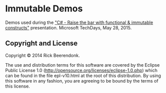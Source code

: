 # Immutable Demos

Demos used during the ["C# - Raise the bar with functional & immutable constructs"](http://www.slideshare.net/RickBeerendonk/c-sharp-raise-the-bar-with-functional-immutable-constructs) presentation. Microsoft TechDays, May 28, 2015. 

## Copyright and License

Copyright © 2014 Rick Beerendonk.

The use and distribution terms for this software are covered by the Eclipse Public License 1.0 (http://opensource.org/licenses/eclipse-1.0.php) which can be found in the file epl-v10.html at the root of this distribution. By using this software in any fashion, you are agreeing to be bound by the terms of this license.

